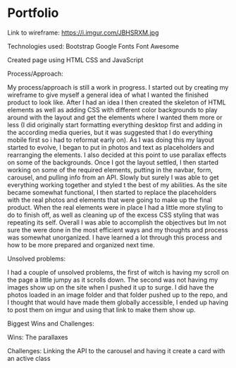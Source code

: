 # Portfolio
Link to wireframe: https://i.imgur.com/JBHSRXM.jpg

Technologies used:
Bootstrap
Google Fonts
Font Awesome

Created page using HTML CSS and JavaScript

Process/Approach:

My process/approach is still a work in progress. I started out by creating my wireframe to give myself a general idea of what I wanted the finished product to look like. After I had an idea I then created the skeleton of HTML elements as well as adding CSS with different color backgrounds to play around with the layout and get the elements where I wanted them more or less (I did originally start formatting everything desktop first and adding in the according media queries, but it was suggested that I do everything mobile first so i had to reformat early on). As I was doing this my layout started to evolve, I began to put in photos and text as placeholders and rearranging the elements. I also decided at this point to use parallax effects on some of the backgrounds. Once I got the layout settled, I then started working on some of the required elements, putting in the navbar, form, carousel, and pulling info from an API. Slowly but surely I was able to get everything working together and styled t the best of my abilities. As the site became somewhat functional, I then started to replace the placeholders with the real photos and elements that were going to make up the final product. When the real elements were in place I had a little more styling to do to finish off, as well as cleaning up of the excess CSS styling that was repeating its self. Overall I was able to accomplish the objectives but Im not sure the were done in the most efficient ways and my thoughts and process was somewhat unorganized. I have learned a lot through this process and how to be more prepared and organized next time.

Unsolved problems:

I had a couple of unsolved problems, the first of witch is having my scroll on the page a little jumpy as it scrolls down. The second was not having my images show up on the site when I pushed it up to surge. I did have the photos loaded in an image folder and that folder pushed up to the repo, and I thought that would have made them globally accessible, I ended up having to post them on imgur and using that link to make them show up.

Biggest Wins and Challenges:

Wins:
The parallaxes

Challenges:
Linking the API to the carousel and having it create a card with an active class
